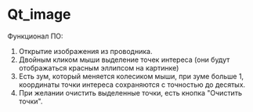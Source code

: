 # Qt_image
Функционал ПО:
  1) Открытие изображения из проводника.
  2) Двойным кликом мыши выделение точек интереса (они будут отображаться красным эллипсом на картинке)
  3) Есть зум, который меняется колесиком мыши, при зуме больше 1, координаты точки интереса сохраняются с точностью до десятых.
  4) При желании очистить выделенные точки, есть кнопка "Очистить точки".
